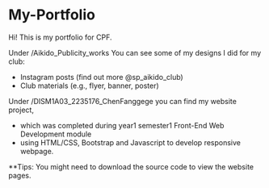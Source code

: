 # My-Portfolio
Hi! This is my portfolio for CPF.

Under /Aikido_Publicity_works You can see some of my designs I did for my club:
- Instagram posts (find out more @sp_aikido_club)
- Club materials (e.g., flyer, banner, poster)

Under /DISM1A03_2235176_ChenFanggege you can find my website project, 
- which was completed during year1 semester1 Front-End Web Development module
- using HTML/CSS, Bootstrap and Javascript to develop responsive webpage. 

**Tips: You might need to download the source code to view the website pages.
